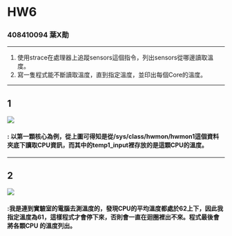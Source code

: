 #  HW6

### 408410094 葉X勛
---
1. 使用strace在處理器上追蹤sensors這個指令，列出sensors從哪邊讀取溫度。
2. 寫一隻程式能不斷讀取溫度，直到指定溫度，並印出每個Core的溫度。
---
## 1
![](https://i.imgur.com/kqqQMoe.png)
#### : 以第一顆核心為例，從上圖可得知是從/sys/class/hwmon/hwmon1這個資料夾底下讀取CPU資訊，而其中的temp1_input裡存放的是這顆CPU的溫度。
---
## 2
![](https://i.imgur.com/7eL1C8f.png)
#### :我是連到實驗室的電腦去測溫度的，發現CPU的平均溫度都處於62上下，因此我指定溫度為61，這樣程式才會停下來，否則會一直在迴圈裡出不來。程式最後會將各顆CPU  的溫度列出。